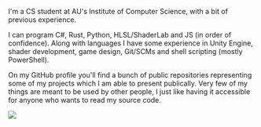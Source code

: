 

<div style="height: auto">
    <p>I'm a CS student at AU's Institute of Computer Science, with a bit of previous experience.</p>
        <p>I can program C#, Rust, Python, HLSL/ShaderLab and JS (in order of confidence). Along with languages I have some experience in Unity Engine, shader development, game design, Git/SCMs and shell scripting (mostly PowerShell).</p>
    <p>On my GitHub profile you'll find a bunch of public repositories representing some of my projects which I am able to present publically. Very few of my things are meant to be used by other people, I just like having it accessible for anyone who wants to read my source code.</p>
    <img src="https://github-readme-stats.vercel.app/api/top-langs?username=Mikkelens&exclude_repo=uni&hide=shaderlab&show_icons=true&locale=en&layout=compact&theme=github_dark&card_width=1000"/>
</div>
